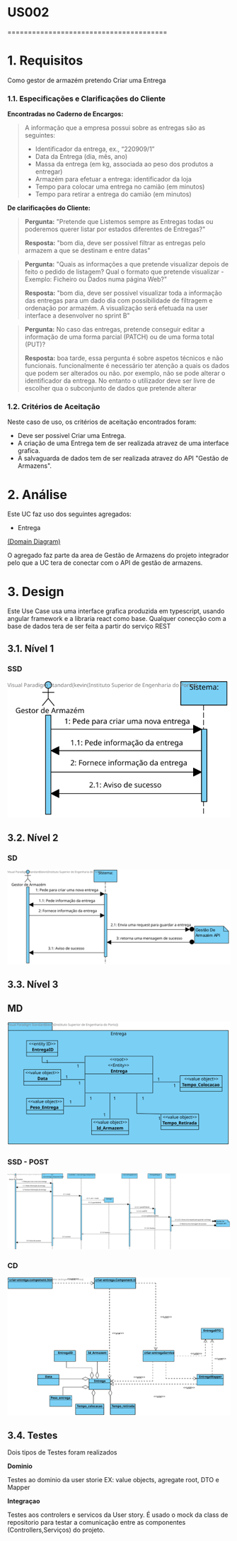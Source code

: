 # US002
=======================================


# 1. Requisitos

Como gestor de armazém pretendo Criar uma Entrega

### 1.1. Especificações e Clarificações do Cliente  


 **Encontradas no Caderno de Encargos:**
 
>A informação que a empresa possui sobre as entregas são as seguintes:
>	- Identificador da entrega, ex., “220909/1”
>	- Data da Entrega (dia, mês, ano)
>	- Massa da entrega (em kg, associada ao peso dos produtos a entregar)
>	- Armazém para efetuar a entrega: identificador da loja
>	- Tempo para colocar uma entrega no camião (em minutos)
>	- Tempo para retirar a entrega do camião (em minutos)

 **De clarificações do Cliente:**
 
>**Pergunta:** "Pretende que Listemos sempre as Entregas todas ou poderemos querer listar por estados diferentes de Entregas?"
>
>**Resposta:** "bom dia, deve ser possivel filtrar as entregas pelo armazem a que se destinam e entre datas"

>**Pergunta:** "Quais as informações a que pretende visualizar depois de feito o pedido de listagem? Qual o formato que pretende visualizar - 
Exemplo: Ficheiro ou Dados numa página Web?"
>
>**Resposta:** "bom dia, deve ser possivel visualizar toda a informação das entregas para um dado dia com possibilidade de filtragem e ordenação por armazém. A visualização será efetuada na user interface a desenvolver no sprint B"

>**Pergunta:** No caso das entregas, pretende conseguir editar a informação de uma forma parcial (PATCH) ou de uma forma total (PUT)?
>
>**Resposta:** boa tarde, essa pergunta é sobre aspetos técnicos e não funcionais.
funcionalmente é necessário ter atenção a quais os dados que podem ser alterados ou não. por exemplo, não se pode alterar o identificador da entrega. No entanto o utilizador deve ser livre de escolher qua o subconjunto de dados que pretende alterar

### 1.2. Critérios de Aceitação

Neste caso de uso, os critérios de aceitação encontrados foram:

- Deve ser possivel Criar uma Entrega.
- A criação de uma Entrega tem de ser realizada atravez de uma interface grafica.
- A salvaguarda de dados tem de ser realizada atravez do API "Gestão de Armazens".

# 2. Análise

Este UC faz uso dos seguintes agregados:
- Entrega 

[(Domain Diagram)](../../Modelo_de_Dominio/DM.svg)

O agregado faz parte da area de Gestão de Armazens do projeto integrador pelo que a UC tera de conectar com o API de gestão de armazens.

# 3. Design

Este Use Case usa uma interface grafica produzida em typescript, usando angular framework e a libraria react como base.
Qualquer conecção com a base de dados tera de ser feita a partir do serviço REST

## 3.1. Nível 1

### SSD 

![US002 - SSD](US002_SSD_CRIAR_N1_VP_V1.svg)

## 3.2. Nível 2

### SD 

![US002 - SD - N2](US002_SD_CRIAR_N2_VP_V1.svg)

## 3.3. Nível 3

## MD

![US002 - MD](US002_MD_N3_V1.svg)

### SSD - POST

![US002 - CD](US002_SD_CRIAR_N3_VP_V1.svg)

### CD

![US002 - CD](US002_CD_N3_V1.svg)

## 3.4. Testes 

Dois tipos de Testes foram realizados

**Dominio**

Testes ao dominio da user storie EX: value objects, agregate root, DTO e Mapper

**Integraçao**

Testes aos controlers e servicos da User story.
É usado o mock da class de repositorio para testar a comunicação entre as componentes (Controllers,Serviços) do projeto.



